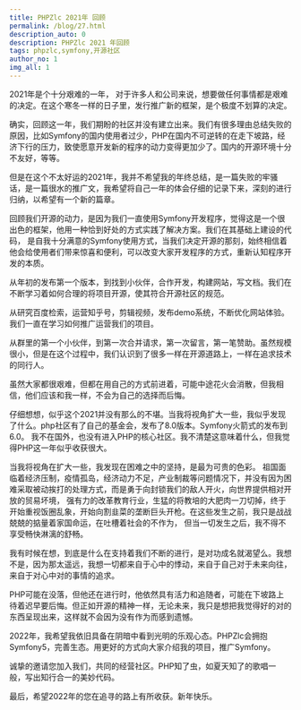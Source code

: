 ```yaml
---
title: PHPZlc 2021年 回顾
permalink: /blog/27.html
description_auto: 0
description: PHPZlc 2021 年回顾
tags: phpzlc,symfony,开源社区
author_no: 1
img_all: 1
---
```


2021年是个十分艰难的一年， 对于许多人和公司来说，想要做任何事情都是艰难的决定。在这个寒冬一样的日子里，发行推广新的框架，是个极度不划算的决定。

确实，回顾这一年，我们期盼的社区并没有建立出来。我们有很多理由总结失败的原因，比如Symfony的国内使用者过少，PHP在国内不可逆转的在走下坡路，经济下行的压力，致使愿意开发新的程序的动力变得更加少了。国内的开源环境十分不友好，等等。

但是在这个不太好运的2021年，我并不希望我的年终总结，是一篇失败的牢骚话，是一篇很水的推广文，我希望将自己一年的体会仔细的记录下来，深刻的进行归纳，以希望有一个新的篇章。

回顾我们开源的动力，是因为我们一直使用Symfony开发程序，觉得这是一个很出色的框架，他用一种恰到好处的方式实践了解决方案。我们在其基础上建设的代码， 是自我十分满意的Symfony使用方式，当我们决定开源的那刻，始终相信着他会给使用者们带来惊喜和便利，可以改变大家开发程序的方式，重新认知程序开发的本质。

从年初的发布第一个版本，到找到小伙伴，合作开发，构建网站，写文档。我们在不断学习着如何合理的将项目开源，使其符合开源社区的规范。

从研究百度检索，运营知乎号，剪辑视频，发布demo系统，不断优化网站体验。我们一直在学习如何推广运营我们的项目。

从群里的第一个小伙伴，到第一次合并请求，第一次留言，第一笔赞助。虽然规模很小，但是在这个过程中，我们认识到了很多一样在开源道路上，一样在追求技术的同行人。

虽然大家都很艰难，但都在用自己的方式前进着，可能中途花火会消散，但我相信，他们应该和我一样，不会为自己的选择而后悔。

仔细想想，似乎这个2021并没有那么的不堪。当我将视角扩大一些，我似乎发现了什么。php社区有了自己的基金会，发布了8.0版本。Symfony火箭式的发布到6.0。 我不在国外，也没有进入PHP的核心社区。我不清楚这意味着什么，但我觉得PHP这一年似乎收获很大。

当我将视角在扩大一些，我发现在困难之中的坚持，是最为可贵的色彩。 祖国面临着经济压制，疫情孤岛，经济动力不足，产业制裁等问题情况下，并没有因为困难采取被动挨打的处理方式，而是勇于向封锁我们的敌人开火，向世界提供相对开放的贸易坏境， 强有力的改革教育行业，生猛的将教培的大肥肉一刀切掉，终于开始重视饭圈乱象，开始向割韭菜的垄断巨头开枪。在这些发生之前，我只是战战兢兢的掂量着家国命运，在吐槽着社会的不作为， 但当一切发生之后，我不得不享受畅快淋漓的舒畅。

我有时候在想，到底是什么在支持着我们不断的进行，是对功成名就渴望么。我想不是，因为那太遥远，我想一切都来自于心中的悸动，来自于自己对于未来向往，来自于对心中对的事情的追求。

PHP可能在没落，但他还在进行时，他依然具有活力和追随者，可能在下坡路上待着迟早要后悔。但正如开源的精神一样，无论未来，我只是想把我觉得好的对的东西呈现出来，这样就不会因为没有作为而感到遗憾。

2022年，我希望我依旧具备在阴暗中看到光明的乐观心态。PHPZlc会拥抱Symfony5，完善生态。用更好的方式向大家介绍我的项目，推广Symfony。

诚挚的邀请您加入我们，共同的经营社区。PHP知了虫，如夏天知了的歌唱一般，写出知行合一的美妙代码。

最后，希望2022年的您在追寻的路上有所收获。新年快乐。



